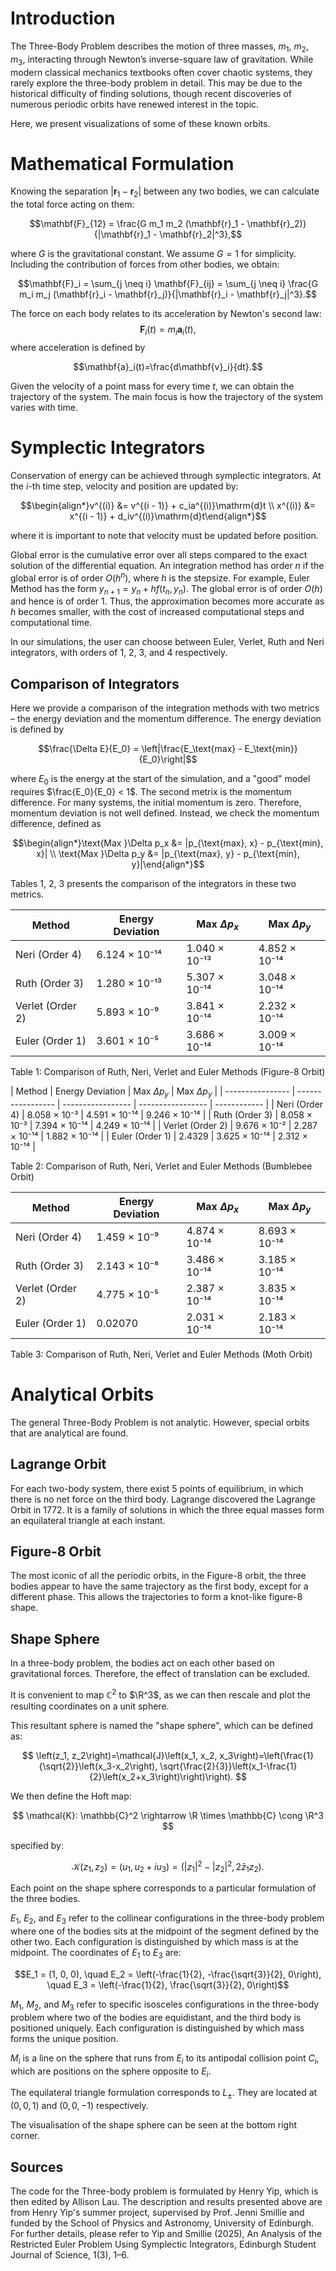 # Introduction

The Three-Body Problem describes the motion of three masses, $m_1$, $m_2$, $m_3$, interacting through Newton’s inverse-square law of gravitation. While modern classical mechanics textbooks often cover chaotic systems, they rarely explore the three-body problem in detail. This may be due to the historical difficulty of finding solutions, though recent discoveries of numerous periodic orbits have renewed interest in the topic.

Here, we present visualizations of some of these known orbits.

# Mathematical Formulation

Knowing the separation $|\mathbf{r}_1 - \mathbf{r}_2|$ between any two bodies, we can calculate the total force acting on them:

$$\mathbf{F}_{12} = \frac{G m_1 m_2 (\mathbf{r}_1 - \mathbf{r}_2)}{|\mathbf{r}_1 - \mathbf{r}_2|^3},$$

where $G$ is the gravitational constant. We assume $G=1$ for simplicity. Including the contribution of forces from other bodies, we obtain:

$$\mathbf{F}_i = \sum_{j \neq i} \mathbf{F}_{ij} = \sum_{j \neq i} \frac{G m_i m_j (\mathbf{r}_i - \mathbf{r}_j)}{|\mathbf{r}_i - \mathbf{r}_j|^3}.$$

The force on each body relates to its acceleration by Newton's second law:
$$\mathbf{F}_i(t)=m_i\mathbf{a}_i(t),$$ 
where acceleration is defined by

$$\mathbf{a}_i(t)=\frac{d\mathbf{v}_i}{dt}.$$

Given the velocity of a point mass for every time $t$, we can obtain the trajectory of the system. The main focus is how the trajectory of the system varies with time.

# Symplectic Integrators

Conservation of energy can be achieved through symplectic integrators. At the $i$-th time step, velocity and position are updated by:

$$\begin{align*}v^{(i)} &= v^{(i - 1)} + c_ia^{(i)}\mathrm{d}t \\ x^{(i)} &= x^{(i - 1)} + d_iv^{(i)}\mathrm{d}t\end{align*}$$

where it is important to note that velocity must be updated before position.

Global error is the cumulative error over all steps compared to the exact solution of the differential equation. An integration method has order $n$ if the global error is of order $O(h^n)$, where $h$ is the stepsize. For example, Euler Method has the form $y_{n+1} = y_n + h f(t_n, y_n)$. The global error is of order $O(h)$ and hence is of order $1$. Thus, the approximation becomes more accurate as $h$ becomes smaller, with the cost of increased computational steps and computational time.

In our simulations, the user can choose between Euler, Verlet, Ruth and Neri integrators, with orders of $1$, $2$, $3$, and $4$ respectively.

## Comparison of Integrators

Here we provide a comparison of the integration methods with two metrics – the energy deviation and the momentum difference. The energy deviation is defined by

$$\frac{\Delta E}{E_0} = \left|\frac{E_\text{max} - E_\text{min}}{E_0}\right|$$

where $E_0$ is the energy at the start of the simulation, and a "good" model requires $\frac{E_0}{E_0} < 1$. The second metrix is the momentum difference. For many systems, the initial momentum is zero. Therefore, momentum deviation is not well defined. Instead, we check the momentum difference, defined as

$$\begin{align*}\text{Max }\Delta p_x &= |p_{\text{max}, x} - p_{\text{min}, x}| \\ \text{Max }\Delta p_y &= |p_{\text{max}, y} - p_{\text{min}, y}|\end{align*}$$

Tables $1$, $2$, $3$ presents the comparison of the integrators in these two metrics.

| Method           | Energy Deviation    | Max $\Delta p_x$           | Max $\Delta p_y$           |
| ---------------- | ------------------- | ----------------- | ----------------- |
| Neri (Order 4)   | 6.124 × 10⁻¹⁴       | 1.040 × 10⁻¹³     | 4.852 × 10⁻¹⁴     |
| Ruth (Order 3)   | 1.280 × 10⁻¹³       | 5.307 × 10⁻¹⁴     | 3.048 × 10⁻¹⁴     |
| Verlet (Order 2) | 5.893 × 10⁻⁹        | 3.841 × 10⁻¹⁴     | 2.232 × 10⁻¹⁴     |
| Euler (Order 1)  | 3.601 × 10⁻⁵        | 3.686 × 10⁻¹⁴     | 3.009 × 10⁻¹⁴     |

Table 1: Comparison of Ruth, Neri, Verlet and Euler Methods (Figure-8 Orbit)

| Method           | Energy Deviation  | Max $\Delta p_y$           | Max $\Delta p_y$           |
| ---------------- | ----------------- | ----------------- | ----------------- | ------------ |
| Neri (Order 4)   | 8.058 × 10⁻³      | 4.591 × 10⁻¹⁴     | 9.246 × 10⁻¹⁴     |
| Ruth (Order 3)   | 8.058 × 10⁻³      | 7.394 × 10⁻¹⁴     | 4.249 × 10⁻¹⁴     |
| Verlet (Order 2) | 9.676 × 10⁻²      | 2.287 × 10⁻¹⁴     | 1.882 × 10⁻¹⁴     |
| Euler (Order 1)  | 2.4329            | 3.625 × 10⁻¹⁴     | 2.312 × 10⁻¹⁴     |

Table 2: Comparison of Ruth, Neri, Verlet and Euler Methods (Bumblebee Orbit)

| Method           | Energy Deviation   | Max $\Delta p_x$           | Max $\Delta p_y$           |
| ---------------- | ------------------ | ----------------- | ----------------- |
| Neri (Order 4)   | 1.459 × 10⁻⁹       | 4.874 × 10⁻¹⁴     | 8.693 × 10⁻¹⁴     |
| Ruth (Order 3)   | 2.143 × 10⁻⁸       | 3.486 × 10⁻¹⁴     | 3.185 × 10⁻¹⁴     |
| Verlet (Order 2) | 4.775 × 10⁻⁵       | 2.387 × 10⁻¹⁴     | 3.835 × 10⁻¹⁴     |
| Euler (Order 1)  | 0.02070            | 2.031 × 10⁻¹⁴     | 2.183 × 10⁻¹⁴     |

Table 3: Comparison of Ruth, Neri, Verlet and Euler Methods (Moth Orbit)

# Analytical Orbits

The general Three-Body Problem is not analytic. However, special orbits that are analytical are found.

## Lagrange Orbit

For each two-body system, there exist $5$ points of equilibrium, in which there is no net force on the third body. Lagrange discovered the Lagrange Orbit in $1772$. It is a family of solutions in which the three equal masses form an equilateral triangle at each instant.

## Figure-8 Orbit

The most iconic of all the periodic orbits, in the Figure-8 orbit, the three bodies appear to have the same trajectory as the first body, except for a different phase. This allows the trajectories to form a knot-like figure-8 shape.


## Shape Sphere

In a three-body problem, the bodies act on each other based on gravitational forces. Therefore, the effect of translation can be excluded.


It is convenient to map $\mathbb{C}^2$ to $\R^3$, as we can then rescale and plot the resulting coordinates on a unit sphere. 

This resultant sphere is named the "shape sphere", which can be defined as:

$$
\left(z_1, z_2\right)=\mathcal{J}\left(x_1, x_2, x_3\right)=\left(\frac{1}{\sqrt{2}}\left(x_3-x_2\right), \sqrt{\frac{2}{3}}\left(x_1-\frac{1}{2}\left(x_2+x_3\right)\right)\right).
$$

We then define the Hoft map:

$$
\mathcal{K}: \mathbb{C}^2 \rightarrow \R \times \mathbb{C} \cong \R^3
$$

specified by:

$$
\mathcal{K}\left(z_1, z_2\right)=\left(u_1, u_2+i u_3\right)=\left(\left|z_1\right|^2-\left|z_2\right|^2, 2 \bar{z}_1 z_2\right) .
$$

Each point on the shape sphere corresponds to a particular formulation of the three bodies. 

$E_1$, $E_2$, and $E_3$ refer to the collinear configurations in the three-body problem where one of the bodies sits at the midpoint of the segment defined by the other two. Each configuration is distinguished by which mass is at the midpoint. The coordinates of $E_1$ to $E_3$ are:

$$E_1 = (1, 0, 0), \quad E_2 = \left(-\frac{1}{2}, -\frac{\sqrt{3}}{2}, 0\right), \quad E_3 = \left(-\frac{1}{2}, \frac{\sqrt{3}}{2}, 0\right)$$


$M_1$, $M_2$, and $M_3$ refer to specific isosceles configurations in the three-body problem where two of the bodies are equidistant, and the third body is positioned uniquely. Each configuration is distinguished by which mass forms the unique position.

$M_i$ is a line on the sphere that runs from $E_i$ to its antipodal collision point $C_i$, which are positions on the sphere opposite to $E_i$. 

The equilateral triangle formulation corresponds to $L_{\pm}$. They are located at $(0,0,1)$ and $(0,0,-1)$ respectively. 

The visualisation of the shape sphere can be seen at the bottom right corner. 

## Sources
The code for the Three-body problem is formulated by Henry Yip, which is then edited by Allison Lau. The description and results presented above are from Henry Yip's summer project, supervised by Prof. Jenni Smillie and funded by the School of Physics and Astronomy, University of Edinburgh.
For further details, please refer to Yip and Smillie (2025), An Analysis of the Restricted Euler Problem Using Symplectic Integrators, Edinburgh Student Journal of Science, 1(3), 1–6.
 
 
